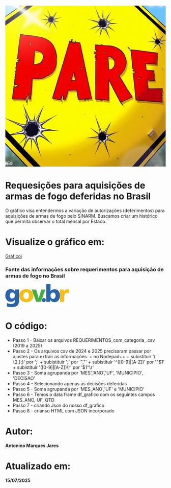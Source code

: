 ![Requerimentos para aquisição de arma de fogo de 2019 e 2025](https://github.com/Antonino-Marques-Jares/aquisicao_armas_de_fogo_deferidas/blob/main/placa_pare.jpg?raw=true)

# Requesições para aquisições de armas de fogo deferidas no Brasil
O gráfico visa entendermos a variação de autorizações (deferimentos) para aquisições de armas de fogo pelo SINARM.
Buscamos criar um histórico que permita observar o total mensal por Estado.

# Visualize o gráfico em:
[Gráficoi](https://www.areadetrampo.com.br/mapa-de-pescadores-no-brasil/)

### Fonte das informações sobre requerimentos para aquisição de armas de fogo no Brasil
[![Gov Br](govbr.webp)](https://dados.gov.br/dados/conjuntos-dados/sinarm)

# O código:

- Passo 1 - Baixar os arquivos REQUERIMENTOS_com_categoria_<ano>.csv (2019 a 2025)
- Passo 2 - Os arquivos csv de 2024 e 2025 precisaram passar por ajustes para extrair as informações.
       + no Nodepad++
       + subistituir  '( {2,};)' por ';'
       + subistituir  ';' por '","'
       + subistituir  '^([0-9]|[A-Z])' por '"$1'
       + subistituir  '([0-9]|[A-Z])\r' por '$1"\r'
- Passo 3 - Soma agrupanda por 'MES','ANO','UF', 'MUNICIPIO', 'DECISAO'
- Passo 4 - Selecionando apenas as decisões deferidas
- Passo 5 - Soma agrupanda por 'MES_ANO','UF' e 'MUNICIPIO'
- Passo 6 - Temos o data frame df_grafico com os seguintes campos MES_ANO,	UF,	QTD
- Passo 7 - criando Json do nosso df_grafico
- Passo 8 - crianso HTML com JSON incorporado
  
# Autor:
**Antonino Marques Jares**

# Atualizado em:
**15/07/2025**

